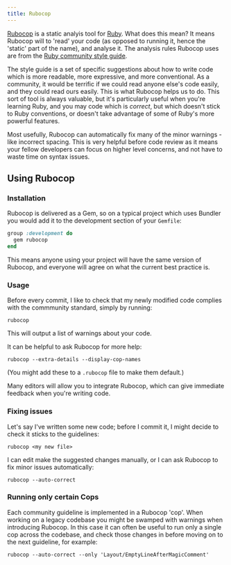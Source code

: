 ```yaml
---
title: Rubocop
---
```

[Rubocop](https://github.com/bbatsov/rubocop) is a static analyis tool for
[Ruby](https://www.ruby-lang.org/en/). What does this mean? It means Rubocop
will to 'read' your code (as opposed to running it, hence the 'static' part
of the name), and analyse it. The analysis rules Rubocop uses are from the
[Ruby community style guide](https://github.com/bbatsov/ruby-style-guide).

The style guide is a set of specific suggestions about how to write code which
is more readable, more expressive, and more conventional. As a community, it
would be terrific if we could read anyone else's code easily, and they could
read ours easily. This is what Rubocop helps us to do. This sort of tool is
always valuable, but it's particularly useful when you're learning Ruby, and
you may code which is _correct_, but which doesn't stick to Ruby conventions,
or doesn't take advantage of some of Ruby's more powerful features.

Most usefully, Rubocop can automatically fix many of the minor warnings - like
incorrect spacing. This is very helpful before code review as it means your
fellow developers can focus on higher level concerns, and not have to waste
time on syntax issues.

## Using Rubocop

### Installation

Rubocop is delivered as a Gem, so on a typical project which uses Bundler you
would add it to the development section of your `Gemfile`:

```ruby
group :development do
  gem rubocop
end
```

This means anyone using your project will have the same version of Rubocop, and
everyone will agree on what the current best practice is.

### Usage

Before every commit, I like to check that my newly modified code complies with
the commmunity standard, simply by running:
```shell
rubocop
```

This will output a list of warnings about your code.

It can be helpful to ask Rubocop for more help:
```shell
rubocop --extra-details --display-cop-names
```
(You might add these to a `.rubocop` file to make them default.)

Many editors will allow you to integrate Rubocop, which can give immediate
feedback when you're writing code.

### Fixing issues

Let's say I've written some new code; before I commit it, I might decide to
check it sticks to the guidelines:
```shell
rubocop <my new file>
```

I can edit make the suggested changes manually, or I can ask Rubocop to fix
minor issues automatically:
```shell
rubocop --auto-correct
```

### Running only certain Cops

Each community guideline is implemented in a Rubocop 'cop'. When working on a
legacy codebase you might be swamped with warnings when introducing Rubocop.
In this case it can often be useful to run only a single cop across the
codebase, and check those changes in before moving on to the next guideline, for
example:

```shell
rubocop --auto-correct --only 'Layout/EmptyLineAfterMagicComment'
```
